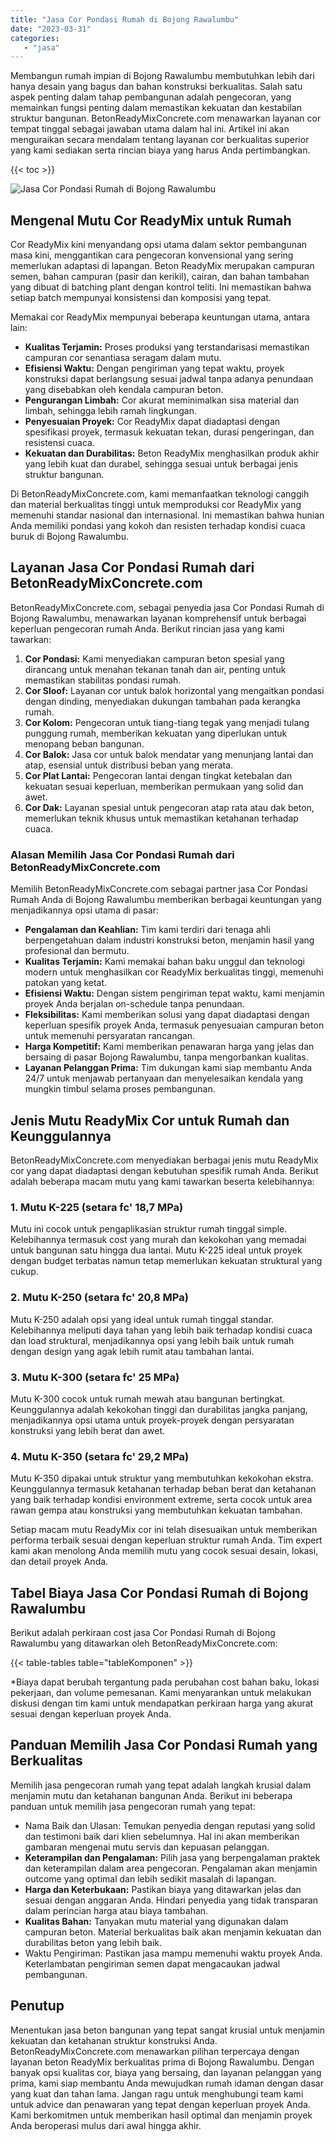 ```yaml
---
title: "Jasa Cor Pondasi Rumah di Bojong Rawalumbu"
date: "2023-03-31"
categories: 
   - "jasa"
---
```


Membangun rumah impian di Bojong Rawalumbu membutuhkan lebih dari hanya desain yang bagus dan bahan konstruksi berkualitas. Salah satu aspek penting dalam tahap pembangunan adalah pengecoran, yang memainkan fungsi penting dalam memastikan kekuatan dan kestabilan struktur bangunan. BetonReadyMixConcrete.com menawarkan layanan cor tempat tinggal sebagai jawaban utama dalam hal ini. Artikel ini akan menguraikan secara mendalam tentang layanan cor berkualitas superior yang kami sediakan serta rincian biaya yang harus Anda pertimbangkan.

{{< toc >}}

![Jasa Cor Pondasi Rumah di Bojong Rawalumbu](https://betoncor8.github.io/cor/harga-beton-readymix-concrete%20(9).png)

## Mengenal Mutu Cor ReadyMix untuk Rumah

Cor ReadyMix kini menyandang opsi utama dalam sektor pembangunan masa kini, menggantikan cara pengecoran konvensional yang sering memerlukan adaptasi di lapangan. Beton ReadyMix merupakan campuran semen, bahan campuran (pasir dan kerikil), cairan, dan bahan tambahan yang dibuat di batching plant dengan kontrol teliti. Ini memastikan bahwa setiap batch mempunyai konsistensi dan komposisi yang tepat.

Memakai cor ReadyMix mempunyai beberapa keuntungan utama, antara lain:

- **Kualitas Terjamin:** Proses produksi yang terstandarisasi memastikan campuran cor senantiasa seragam dalam mutu.
- **Efisiensi Waktu:** Dengan pengiriman yang tepat waktu, proyek konstruksi dapat berlangsung sesuai jadwal tanpa adanya penundaan yang disebabkan oleh kendala campuran beton.
- **Pengurangan Limbah:** Cor akurat meminimalkan sisa material dan limbah, sehingga lebih ramah lingkungan.
- **Penyesuaian Proyek:** Cor ReadyMix dapat diadaptasi dengan spesifikasi proyek, termasuk kekuatan tekan, durasi pengeringan, dan resistensi cuaca.
- **Kekuatan dan Durabilitas:** Beton ReadyMix menghasilkan produk akhir yang lebih kuat dan durabel, sehingga sesuai untuk berbagai jenis struktur bangunan.

Di BetonReadyMixConcrete.com, kami memanfaatkan teknologi canggih dan material berkualitas tinggi untuk memproduksi cor ReadyMix yang memenuhi standar nasional dan internasional. Ini memastikan bahwa hunian Anda memiliki pondasi yang kokoh dan resisten terhadap kondisi cuaca buruk di Bojong Rawalumbu.

## Layanan Jasa Cor Pondasi Rumah dari BetonReadyMixConcrete.com

BetonReadyMixConcrete.com, sebagai penyedia jasa Cor Pondasi Rumah di Bojong Rawalumbu, menawarkan layanan komprehensif untuk berbagai keperluan pengecoran rumah Anda. Berikut rincian jasa yang kami tawarkan:

1. **Cor Pondasi:** Kami menyediakan campuran beton spesial yang dirancang untuk menahan tekanan tanah dan air, penting untuk memastikan stabilitas pondasi rumah.
2. **Cor Sloof:** Layanan cor untuk balok horizontal yang mengaitkan pondasi dengan dinding, menyediakan dukungan tambahan pada kerangka rumah.
3. **Cor Kolom:** Pengecoran untuk tiang-tiang tegak yang menjadi tulang punggung rumah, memberikan kekuatan yang diperlukan untuk menopang beban bangunan.
4. **Cor Balok:** Jasa cor untuk balok mendatar yang menunjang lantai dan atap, esensial untuk distribusi beban yang merata.
5. **Cor Plat Lantai:** Pengecoran lantai dengan tingkat ketebalan dan kekuatan sesuai keperluan, memberikan permukaan yang solid dan awet.
6. **Cor Dak:** Layanan spesial untuk pengecoran atap rata atau dak beton, memerlukan teknik khusus untuk memastikan ketahanan terhadap cuaca.

### Alasan Memilih Jasa Cor Pondasi Rumah dari BetonReadyMixConcrete.com

Memilih BetonReadyMixConcrete.com sebagai partner jasa Cor Pondasi Rumah Anda di Bojong Rawalumbu memberikan berbagai keuntungan yang menjadikannya opsi utama di pasar:

- **Pengalaman dan Keahlian:** Tim kami terdiri dari tenaga ahli berpengetahuan dalam industri konstruksi beton, menjamin hasil yang profesional dan bermutu.
- **Kualitas Terjamin:** Kami memakai bahan baku unggul dan teknologi modern untuk menghasilkan cor ReadyMix berkualitas tinggi, memenuhi patokan yang ketat.
- **Efisiensi Waktu:** Dengan sistem pengiriman tepat waktu, kami menjamin proyek Anda berjalan on-schedule tanpa penundaan.
- **Fleksibilitas:** Kami memberikan solusi yang dapat diadaptasi dengan keperluan spesifik proyek Anda, termasuk penyesuaian campuran beton untuk memenuhi persyaratan rancangan.
- **Harga Kompetitif:** Kami memberikan penawaran harga yang jelas dan bersaing di pasar Bojong Rawalumbu, tanpa mengorbankan kualitas.
- **Layanan Pelanggan Prima:** Tim dukungan kami siap membantu Anda 24/7 untuk menjawab pertanyaan dan menyelesaikan kendala yang mungkin timbul selama proses pembangunan.

## Jenis Mutu ReadyMix Cor untuk Rumah dan Keunggulannya

BetonReadyMixConcrete.com menyediakan berbagai jenis mutu ReadyMix cor yang dapat diadaptasi dengan kebutuhan spesifik rumah Anda. Berikut adalah beberapa macam mutu yang kami tawarkan beserta kelebihannya:

### 1\. Mutu K-225 (setara fc' 18,7 MPa)

Mutu ini cocok untuk pengaplikasian struktur rumah tinggal simple. Kelebihannya termasuk cost yang murah dan kekokohan yang memadai untuk bangunan satu hingga dua lantai. Mutu K-225 ideal untuk proyek dengan budget terbatas namun tetap memerlukan kekuatan struktural yang cukup.

### 2\. Mutu K-250 (setara fc' 20,8 MPa)

Mutu K-250 adalah opsi yang ideal untuk rumah tinggal standar. Kelebihannya meliputi daya tahan yang lebih baik terhadap kondisi cuaca dan load struktural, menjadikannya opsi yang lebih baik untuk rumah dengan design yang agak lebih rumit atau tambahan lantai.

### 3\. Mutu K-300 (setara fc' 25 MPa)

Mutu K-300 cocok untuk rumah mewah atau bangunan bertingkat. Keunggulannya adalah kekokohan tinggi dan durabilitas jangka panjang, menjadikannya opsi utama untuk proyek-proyek dengan persyaratan konstruksi yang lebih berat dan awet.

### 4\. Mutu K-350 (setara fc' 29,2 MPa)

Mutu K-350 dipakai untuk struktur yang membutuhkan kekokohan ekstra. Keunggulannya termasuk ketahanan terhadap beban berat dan ketahanan yang baik terhadap kondisi environment extreme, serta cocok untuk area rawan gempa atau konstruksi yang membutuhkan kekuatan tambahan.

Setiap macam mutu ReadyMix cor ini telah disesuaikan untuk memberikan performa terbaik sesuai dengan keperluan struktur rumah Anda. Tim expert kami akan menolong Anda memilih mutu yang cocok sesuai desain, lokasi, dan detail proyek Anda.

## Tabel Biaya Jasa Cor Pondasi Rumah di Bojong Rawalumbu

Berikut adalah perkiraan cost jasa Cor Pondasi Rumah di Bojong Rawalumbu yang ditawarkan oleh BetonReadyMixConcrete.com:

{{< table-tables table="tableKomponen" >}}

\*Biaya dapat berubah tergantung pada perubahan cost bahan baku, lokasi pekerjaan, dan volume pemesanan. Kami menyarankan untuk melakukan diskusi dengan tim kami untuk mendapatkan perkiraan harga yang akurat sesuai dengan keperluan proyek Anda.

## Panduan Memilih Jasa Cor Pondasi Rumah yang Berkualitas

Memilih jasa pengecoran rumah yang tepat adalah langkah krusial dalam menjamin mutu dan ketahanan bangunan Anda. Berikut ini beberapa panduan untuk memilih jasa pengecoran rumah yang tepat:

- Nama Baik dan Ulasan: Temukan penyedia dengan reputasi yang solid dan testimoni baik dari klien sebelumnya. Hal ini akan memberikan gambaran mengenai mutu servis dan kepuasan pelanggan.
- **Keterampilan dan Pengalaman:** Pilih jasa yang berpengalaman praktek dan keterampilan dalam area pengecoran. Pengalaman akan menjamin outcome yang optimal dan lebih sedikit masalah di lapangan.
- **Harga dan Keterbukaan:** Pastikan biaya yang ditawarkan jelas dan sesuai dengan anggaran Anda. Hindari penyedia yang tidak transparan dalam perincian harga atau biaya tambahan.
- **Kualitas Bahan:** Tanyakan mutu material yang digunakan dalam campuran beton. Material berkualitas baik akan menjamin kekuatan dan durabilitas beton yang lebih baik.
- Waktu Pengiriman: Pastikan jasa mampu memenuhi waktu proyek Anda. Keterlambatan pengiriman semen dapat mengacaukan jadwal pembangunan.

## Penutup

Menentukan jasa beton bangunan yang tepat sangat krusial untuk menjamin kekuatan dan ketahanan struktur konstruksi Anda. BetonReadyMixConcrete.com menawarkan pilihan terpercaya dengan layanan beton ReadyMix berkualitas prima di Bojong Rawalumbu. Dengan banyak opsi kualitas cor, biaya yang bersaing, dan layanan pelanggan yang prima, kami siap membantu Anda mewujudkan rumah idaman dengan dasar yang kuat dan tahan lama. Jangan ragu untuk menghubungi team kami untuk advice dan penawaran yang tepat dengan keperluan proyek Anda. Kami berkomitmen untuk memberikan hasil optimal dan menjamin proyek Anda beroperasi mulus dari awal hingga akhir.
